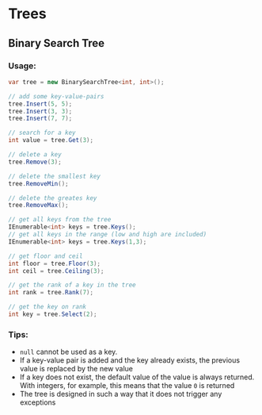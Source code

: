 # Trees

## Binary Search Tree

### Usage:

```csharp
var tree = new BinarySearchTree<int, int>();

// add some key-value-pairs
tree.Insert(5, 5);
tree.Insert(3, 3);
tree.Insert(7, 7);

// search for a key
int value = tree.Get(3);

// delete a key
tree.Remove(3);

// delete the smallest key
tree.RemoveMin();

// delete the greates key
tree.RemoveMax();

// get all keys from the tree
IEnumerable<int> keys = tree.Keys();
// get all keys in the range (low and high are included)
IEnumerable<int> keys = tree.Keys(1,3);

// get floor and ceil
int floor = tree.Floor(3);
int ceil = tree.Ceiling(3);

// get the rank of a key in the tree
int rank = tree.Rank(7);

// get the key on rank 
int key = tree.Select(2);
```

### Tips:

* `null` cannot be used as a key.
* If a key-value pair is added and the key already exists, the previous value is replaced by the new value
* If a key does not exist, the default value of the value is always returned. With integers, for example, this means that the value `0` is returned
* The tree is designed in such a way that it does not trigger any exceptions